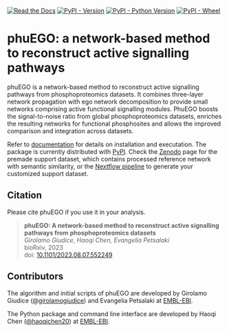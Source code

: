[![Read the Docs](https://img.shields.io/readthedocs/phuego)](https://phuego.readthedocs.io/en/latest/index.html)
[![PyPI - Version](https://img.shields.io/pypi/v/phuego)](https://pypi.org/project/phuego/)
[![PyPI - Python Version](https://img.shields.io/pypi/pyversions/phuego)](https://pypi.org/project/phuego/)
[![PyPI - Wheel](https://img.shields.io/pypi/wheel/phuego)](https://pypi.org/project/phuego/)

# phuEGO: a network-based method to reconstruct active signalling pathways

phuEGO is a network-based method to reconstruct active signalling pathways from phosphoproteomics datasets. It combines three-layer network propagation with ego network decomposition to provide small networks comprising active functional signalling modules. PhuEGO boosts the signal-to-noise ratio from global phosphoproteomics datasets, enriches the resulting networks for functional phosphosites and allows the improved comparison and integration across datasets.

Refer to [documentation](https://phuego.readthedocs.io/en/latest/) for details on installation and executation.
The package is currently distributed with [PyPI](https://pypi.org/project/phuego/). 
Check the [Zenodo](https://zenodo.org/records/8094690) page for the premade support dataset, which contains processed reference network with semantic similarity,
or the [Nextflow pipeline](https://github.com/haoqichen20/phuego_support) to generate your customized support dataset.


## Citation

Please cite phuEGO if you use it in your analysis.

> **phuEGO: A network-based method to reconstruct active signalling pathways from phosphoproteomics datasets** <br> _Girolamo Giudice, Haoqi Chen, Evangelia Petsalaki_ <br>
> bioRxiv, 2023 <br>
> doi: [10.1101/2023.08.07.552249](https://doi.org/10.1101/2023.08.07.552249) <br>


## Contributors

The algorithm and initial scripts of phuEGO are developed by Girolamo Giudice ([@girolamogiudice](https://github.com/girolamogiudice)) and Evangelia Petsalaki at [EMBL-EBI](https://www.ebi.ac.uk/).

The Python package and command line interface are developed by Haoqi Chen ([@haoqichen20](https://github.com/haoqichen20)) at [EMBL-EBI](https://www.ebi.ac.uk/).
